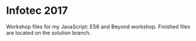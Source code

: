 # Infotec 2017

Workshop files for my JavaScript: ES6 and Beyond workshop. Finished files are located on the solution branch. 